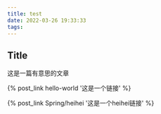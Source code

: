 ```yaml
---
title: test
date: 2022-03-26 19:33:33
tags:
---
```


## Title

这是一篇有意思的文章

{% post_link hello-world '这是一个链接' %}

{% post_link Spring/heihei '这是一个heihei链接' %}

